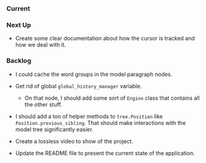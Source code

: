 ### Current

### Next Up

-   Create some clear documentation about how the cursor is tracked and how we deal with it.

### Backlog

-   I could cache the word groups in the model paragraph nodes.

-   Get rid of global `global_history_manager` variable.

    -   On that node, I should add some sort of `Engine` class that contains all the other stuff.

-   I should add a ton of helper methods to `tree.Position` like `Position.previous_sibling`.
    That should make interactions with the model tree significantly easier.

-   Create a lossless video to show of the project.

-   Update the README file to present the current state of the application.

